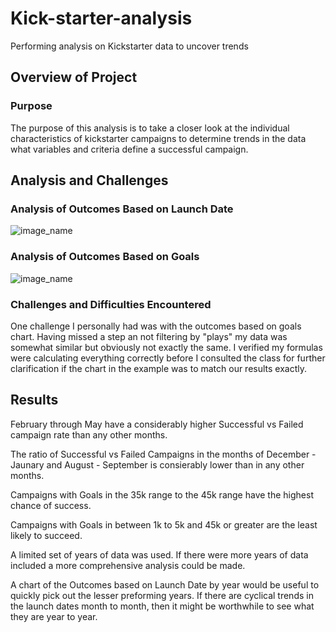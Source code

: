 # Kick-starter-analysis
Performing analysis on Kickstarter data to uncover trends

## Overview of Project

### Purpose

The purpose of this analysis is to take a closer look at the individual characteristics of kickstarter campaigns to determine trends in the data what variables and criteria define a successful campaign.

## Analysis and Challenges

### Analysis of Outcomes Based on Launch Date

![image_name](path/to/image_name.png)

### Analysis of Outcomes Based on Goals

![image_name](path/to/image_name.png)

### Challenges and Difficulties Encountered

One challenge I personally had was with the outcomes based on goals chart. Having missed a step an not filtering by "plays" my data was somewhat similar but obviously not exactly the same. I verified my formulas were calculating everything correctly before I consulted the class for further clarification if the chart in the example was to match our results exactly.

## Results

February through May have a considerably higher Successful vs Failed campaign rate than any other months.

The ratio of Successful vs Failed Campaigns in the months of December - Jaunary and August - September is consierably lower than in any other months.

Campaigns with Goals in the 35k range to the 45k range have the highest chance of success.

Campaigns with Goals in between 1k to 5k and 45k or greater are the least likely to succeed.

A limited set of years of data was used. If there were more years of data included a more comprehensive analysis could be made.

A chart of the Outcomes based on Launch Date by year would be useful to quickly pick out the lesser preforming years. If there are cyclical trends in the launch dates month to month, then it might be worthwhile to see what they are year to year.
